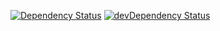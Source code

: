 [![Dependency Status](https://david-dm.org/dnode/express-skeleton.svg)](https://david-dm.org/dnode/express-skeleton)
[![devDependency Status](https://david-dm.org/dnode/express-skeleton/dev-status.svg)](https://david-dm.org/dnode/express-skeleton#info=devDependencies)
